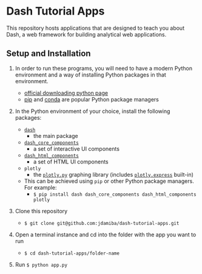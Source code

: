 # Dash Tutorial Apps 

This repository hosts applications that are designed to teach you about Dash, a web framework for building analytical web applications. 

## Setup and Installation

1. In order to run these programs, you will need to have a modern Python environment and a way of installing Python packages in that environment. 
    - [official downloading python page](https://wiki.python.org/moin/BeginnersGuide/Download)
    - [pip](https://pip.pypa.io/en/stable/installing/) and [conda](https://docs.conda.io/projects/conda/en/latest/user-guide/install/index.html) are popular Python package managers 

2. In the Python environment of your choice, install the following packages:
    - [`dash`](https://dash.plot.ly/)
        - the main package
    - [`dash_core_components`](https://dash.plot.ly/dash-core-components)
        - a set of interactive UI components
    - [`dash_html_components`](https://dash.plot.ly/dash-html-components)
        - a set of HTML UI components
    - `plotly`
        - the [`plotly.py`](https://plot.ly/python/) graphing library (includes [`plotly.express`](https://plot.ly/python/plotly-express/) built-in)
    - This can be achieved using `pip` or other Python package managers. For example:
        - `$ pip install dash dash_core_components dash_html_components plotly`

3. Clone this repository
    - `$ git clone git@github.com:jdamiba/dash-tutorial-apps.git`

4. Open a terminal instance and cd into the folder with the app you want to run
    - `$ cd dash-tutorial-apps/folder-name`

5. Run `$ python app.py` 